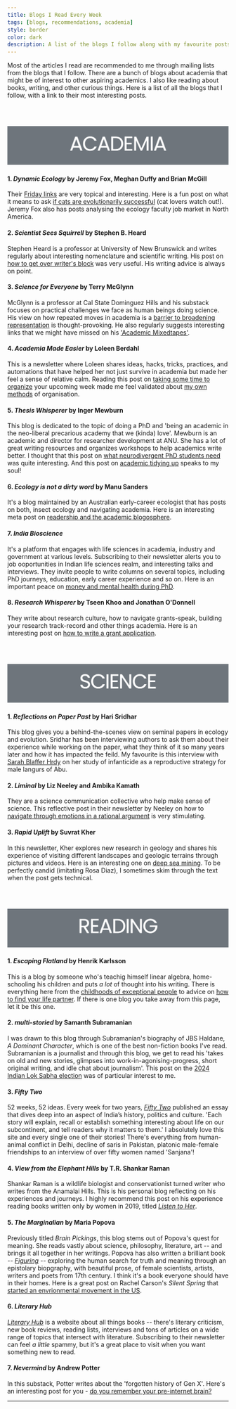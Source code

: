 ```yaml
---
title: Blogs I Read Every Week
tags: [blogs, recommendations, academia]
style: border
color: dark
description: A list of the blogs I follow along with my favourite posts.
---
```


Most of the articles I read are recommended to me through mailing lists from the blogs that I follow. There are a bunch of blogs about academia that might be of interest to other aspiring academics. I also like reading about books, writing, and other curious things. Here is a list of all the blogs that I follow, with a link to their most interesting posts.
<!-- ### <ins>Academia blogs</ins> -->
<br/><br/>

![Academia](/images/blog/blog_acad.png)

#### 1. _Dynamic Ecology_ by Jeremy Fox, Meghan Duffy and Brian McGill
Their [Friday links](https://dynamicecology.wordpress.com/2024/07/26/friday-links-the-piranha-principle-and-more/) are very topical and interesting. Here is a fun post on what it means to ask [if cats are evolutionarily successful](https://dynamicecology.wordpress.com/2024/02/06/are-cats-evolutionarily-perfect-what-does-that-question-even-mean/) (cat lovers watch out!). Jeremy Fox also has posts analysing the ecology faculty job market in North America.

#### 2. _Scientist Sees Squirrell_ by Stephen B. Heard
Stephen Heard is a professor at University of New Brunswick and writes regularly about interesting nomenclature and scientific writing. His post on [how to get over writer's block](https://scientistseessquirrel.wordpress.com/2022/05/03/getting-past-writers-block/) was very useful. His writing advice is always on point. 

#### 3. _Science for Everyone_ by Terry McGlynn
McGlynn is a professor at Cal State Dominguez Hills and his substack focuses on practical challenges we face as human beings doing science. His view on how repeated moves in academia is a [barrier to broadening representation](https://scienceforeveryone.substack.com/p/needing-to-move-is-a-huge-barrier) is thought-provoking. He also regularly suggests interesting links that we might have missed on his ['Academic Mixedtapes'](https://scienceforeveryone.substack.com/p/academic-mixtape-20). 

#### 4. _Academia Made Easier_ by Loleen Berdahl
This is a newsletter where Loleen shares ideas, hacks, tricks, practices, and automations that have helped her not just survive in academia but made her feel a sense of relative calm. Reading this post on [taking some time to organize](https://loleen.substack.com/p/how-to-invest-an-hour-now-to-make) your upcoming week made me feel validated about [my own methods](/resources/#research-project-organisation) of organisation.

#### 5. _Thesis Whisperer_ by Inger Mewburn
This blog is dedicated to the topic of doing a PhD and 'being an academic in the neo-liberal precarious academy that we (kinda) love'. Mewburn is an academic and director for researcher development at ANU. She has a lot of great writing resources and organizes workshops to help academics write better. I thought that this post on [what neurodivergent PhD students need](https://thesiswhisperer.com/2024/03/02/what-do-neurodivergent-phd-students-need/) was quite interesting. And this post on [academic tidying up](https://thesiswhisperer.com/2024/02/03/the-academic-tidy-up/) speaks to my soul!

#### 6. _Ecology is not a dirty word_ by Manu Sanders
It's a blog maintained by an Australian early-career ecologist that has posts on both, insect ecology and navigating academia. Here is an interesting meta post on [readership and the academic blogosphere](https://ecologyisnotadirtyword.com/2024/01/19/social-media-declines-and-the-academic-blogosphere/).

#### 7. _India Bioscience_
It's a platform that engages with life sciences in academia, industry and government at various levels. Subscribing to their newsletter alerts you to job ooportunities in Indian life sciences realm, and interesting talks and interviews. They invite people to write columns on several topics, including PhD journeys, education, early career experience and so on. Here is an important peace on [money and mental health during PhD](https://indiabioscience.org/columns/indian-scenario/money-mental-health-indian-academia).

#### 8. _Research Whisperer_ by Tseen Khoo and Jonathan O'Donnell
They write about research culture, how to navigate grants-speak, building your research track-record and other things academia. Here is an interesting post on [how to write a grant application](https://researchwhisperer.org/2023/12/12/how-long-will-it-take-to-write-an-application/).

<!-- ### <ins>Science-y blogs</ins> -->
<br/><br/>

![Science](/images/blog/blog_sci.png)

#### 1. _Reflections on Paper Past_ by Hari Sridhar
This blog gives you a behind-the-scenes view on seminal papers in ecology and evolution. Sridhar has been interviewing authors to ask them about their experience while working on the paper, what they think of it so many years later and how it has impacted the feild. My favourite is this interview with [Sarah Blaffer Hrdy](https://reflectionsonpaperspast.wordpress.com/2018/01/02/revisiting-hrdy-1974/) on her study of infanticide as a reproductive strategy for male langurs of Abu.

#### 2. _Liminal_ by Liz Neeley and Ambika Kamath
They are a science communication collective who help make sense of science. This reflective post in their newsletter by Neeley on how to [navigate through emotions in a rational argument](https://www.liminalcreations.com/newsletter/when-an-immovable-fact-meets-an-unstoppable-feeling) is very stimulating.

#### 3. _Rapid Uplift_ by Suvrat Kher
In this newsletter, Kher explores new research in geology and shares his experience of visiting different landscapes and geologic terrains through pictures and videos. Here is an interesting one on [deep sea mining](https://rapiduplift.substack.com/p/rapid-uplift-deep-sea-mining-indian). To be perfectly candid (imitating Rosa Diaz), I sometimes skim through the text when the post gets technical.

<!-- ### <ins>Other blogs</ins> -->

<br/><br/>

![Reading](/images/blog/blog_read.png)

#### 1. _Escaping Flatland_ by Henrik Karlsson
This is a blog by someone who's teachig himself linear algebra, home-schooling his children and puts _a lot_ of thought into his writing. There is everything here from the [childhoods of exceptional people](https://www.henrikkarlsson.xyz/p/childhoods) to advice on [how to find your life partner](https://www.henrikkarlsson.xyz/p/looking-for-alice). If there is one blog you take away from this page, let it be this one. 

#### 2. _multi-storied_ by Samanth Subramanian
I was drawn to this blog through Subramanian's biography of JBS Haldane, _A Dominant Character_, which is one of the best non-fiction books I've read. Subramanian is a journalist and through this blog, we get to read his 'takes on old and new stories, glimpses into work-in-agonising-progress, short original writing, and idle chat about journalism'. This post on the [2024 Indian Lok Sabha election](https://samanth.substack.com/p/multi-storied-32-the-details-of-an) was of particular interest to me.

#### 3. _Fifty Two_
52 weeks, 52 ideas. Every week for two years, [_Fifty Two_](https://fiftytwo.in/about/) published an essay that dives deep into an aspect of India’s history, politics and culture. 'Each story will explain, recall or establish something interesting about life on our subcontinent, and tell readers why it matters to them.' I absolutely love this site and every single one of their stories! There's everything from human-animal conflict in Delhi, decline of saris in Pakistan, platonic male-female friendships to an interview of over fifty women named 'Sanjana'!

#### 4. _View from the Elephant Hills_ by T.R. Shankar Raman
Shankar Raman is a wildlife biologist and conservationist turned writer who writes from the Anamalai Hills. This is his personal blog reflecting on his experiences and journeys. I highly recommend this post on his experience reading books written only by women in 2019, titled [_Listen to Her_](https://shankarraman.in/2020/01/09/listen-to-her/).

#### 5. _The Marginalian_ by Maria Popova
Previously titled _Brain Pickings_, this blog stems out of Popova's quest for meaning. She reads vastly about science, philosophy, literature, art -- and brings it all together in her writings. Popova has also written a brilliant book -- [_Figuring_](https://www.themarginalian.org/figuring/) -- exploring the human search for truth and meaning through an epistolary biopgraphy, with beautiful prose, of female scientists, artists, writers and poets from 17th century. I think it's a book everyone should have in their homes. Here is a great post on Rachel Carson's _Silent Spring_ that [started an envrionmental movement in the US](https://www.themarginalian.org/2017/01/27/rachel-carson-silent-spring-dorothy-freeman/).


#### 6. _Literary Hub_
[_Literary Hub_](https://lithub.com/) is a website about all things books -- there's literary criticism, new book reviews, reading lists, interviews and tons of articles on a wide range of topics that intersect with literature. Subscribing to their newsletter can feel _a little_ spammy, but it's a great place to visit when you want something new to read.


#### 7. _Nevermind_ by Andrew Potter
In this substack, Potter writes about the 'forgotten history of Gen X'. Here's an interesting post for you - [do you remember your pre-internet brain?](https://nevermindgenx.substack.com/p/do-you-remember-your-pre-internet)

------